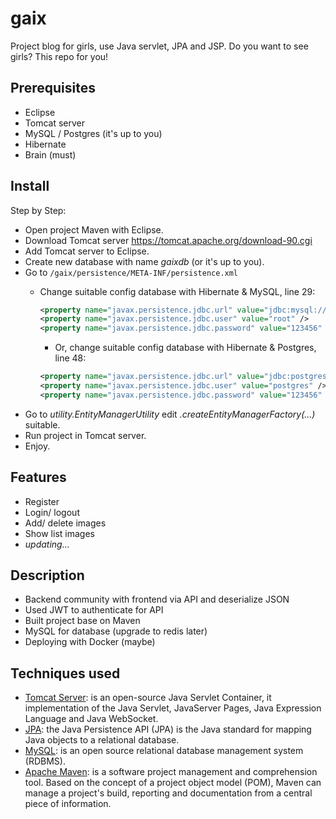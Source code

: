 # gaix
Project blog for girls, use Java servlet, JPA and JSP. Do you want to see girls? This repo for you!

## Prerequisites

- Eclipse
- Tomcat server
- MySQL / Postgres (it's up to you)
- Hibernate
- Brain (must)

## Install

Step by Step:

- Open project Maven with Eclipse.
- Download Tomcat server https://tomcat.apache.org/download-90.cgi
- Add Tomcat server to Eclipse.
- Create new database with name *gaixdb* (or it's up to you).
- Go to `/gaix/persistence/META-INF/persistence.xml` 
  - Change suitable config database with Hibernate & MySQL, line 29:

    ```xml
 	<property name="javax.persistence.jdbc.url" value="jdbc:mysql://localhost:3306/testjpa" />
	<property name="javax.persistence.jdbc.user" value="root" />
	<property name="javax.persistence.jdbc.password" value="123456" />
    ```
    - Or, change suitable config database with Hibernate & Postgres, line 48:

    ```xml
	<property name="javax.persistence.jdbc.url" value="jdbc:postgresql://localhost/gaixdb" /> <!-- BD Mane -->
	<property name="javax.persistence.jdbc.user" value="postgres" /> <!-- DB User -->
	<property name="javax.persistence.jdbc.password" value="123456" /> <!-- DB Password -->
    ```
- Go to *utility.EntityManagerUtility* edit *.createEntityManagerFactory(...)* suitable.
- Run project in Tomcat server.
- Enjoy.

## Features

- Register
- Login/ logout
- Add/ delete images
- Show list images
- *updating...*

## Description

- Backend community with frontend via API and deserialize JSON
- Used JWT to authenticate for API
- Built project base on Maven
- MySQL for database (upgrade to redis later)
- Deploying with Docker (maybe)

## Techniques used

- [Tomcat Server](https://spring.io/):  is an open-source Java Servlet Container, it implementation of the Java Servlet, JavaServer Pages, Java Expression Language and Java WebSocket.
- [JPA](https://en.wikipedia.org/wiki/Java_Persistence_API): the Java Persistence API (JPA) is the Java standard for mapping Java objects to a relational database.
- [MySQL](https://www.mysql.com/): is an open source relational database management system (RDBMS).
- [Apache Maven](https://maven.apache.org/): is a software project management and comprehension tool. Based on the concept of a project object model (POM), Maven can manage a project's build, reporting and documentation from a central piece of information.